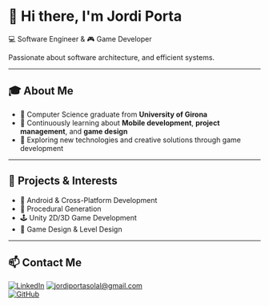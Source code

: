# 👋 Hi there, I'm Jordi Porta

💻 Software Engineer  &  🎮 Game Developer

Passionate about software architecture, and efficient systems.

---

## 🎓 About Me
- 📍 Computer Science graduate from **University of Girona**
- 🌱 Continuously learning about **Mobile development**, **project management**, and **game design**
- 🧠 Exploring new technologies and creative solutions through game development

---

## 🚀 Projects & Interests
- 🤖 Android & Cross-Platform Development  
- 🧩 Procedural Generation
- 🕹 Unity 2D/3D Game Development
- 🎨 Game Design & Level Design

---

## 📫 Contact Me
[![LinkedIn](https://img.shields.io/badge/LinkedIn-blue?logo=linkedin&style=flat-square)](https://www.linkedin.com/in/jordi-porta-sol%C3%A0/)
[![jordiportasolal@gmail.com](https://img.shields.io/badge/Gmail-red?logo=gmail&style=flat-square)](jordiportasolal@gmail.com)  
[![GitHub](https://img.shields.io/badge/GitHub-100000?logo=github&style=flat-square)](https://github.com/jordiporta)

